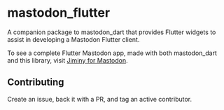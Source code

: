 # mastodon_flutter

A companion package to mastodon_dart that provides Flutter widgets to assist in developing a Mastodon Flutter client.

To see a complete Flutter Mastodon app, made with both mastodon_dart and this library,
visit [Jiminy for Mastodon](https://github.com/groovinchip/jiminy_for_mastodon).

## Contributing

Create an issue, back it with a PR, and tag an active contributor.
